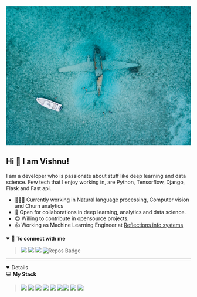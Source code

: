 ![](image.jpg)
## Hi 👋 I am Vishnu!
I am a developer who is passionate about stuff like deep learning and data science. Few tech that I enjoy working in, are Python, Tensorflow, Django, Flask and Fast api.
- 👨🏽‍💻 Currently working in Natural language processing, Computer vision and Churn analytics
- 🤝 Open for collaborations in deep learning, analytics and data science.
- 😊 Willing to contribute in opensource projects.
- 👍 Working as Machine Learning Engineer at [Reflections info systems](https://reflectionsglobal.com/)

<details open>
<summary>🤝 <b>To connect with me</b></summary>

<p align = "center">

>[<img src="https://img.shields.io/badge/twitter-%231DA1F2.svg?&style=for-the-badge&logo=twitter&logoColor=white" />](https://twitter.com/The_VishnuAnil) 
[<img src ="https://img.shields.io/badge/portfolio-web-%23.svg?&style=for-the-badge&logo=&logoColor=white%22">](https://github.com/VishnuAnilkumar-DS)
[<img src="https://img.shields.io/badge/linkedin-%230077B5.svg?&style=for-the-badge&logo=linkedin&logoColor=white" />](https://www.linkedin.com/in/vishnu-anilkumar-367306126/)
![Repos Badge](https://badges.pufler.dev/repos/Vshnu-Anilkumar?style=for-the-badge&color=red)

</p>

</details>

---

<details open>
💻 <b>My Stack</b> 

</summary>


><img src="https://img.shields.io/badge/python%20-%2314354C.svg?&style=for-the-badge&logo=python&logoColor=white"/> <img src="https://img.shields.io/badge/markdown-%23000000.svg?&style=for-the-badge&logo=markdown&logoColor=white"/> <img src="https://img.shields.io/badge/flask%20-%23000.svg?&style=for-the-badge&logo=flask&logoColor=white"/> <img src="https://img.shields.io/badge/git%20-%23F05033.svg?&style=for-the-badge&logo=git&logoColor=white"/> <img src="https://img.shields.io/badge/AWS%20-%23FF9900.svg?&style=for-the-badge&logo=amazon-aws&logoColor=white"/> <img src="https://img.shields.io/badge/heroku%20-%23430098.svg?&style=for-the-badge&logo=heroku&logoColor=white"/><img src="https://img.shields.io/badge/django%20-%2314354C.svg?&style=for-the-badge&logo=django&logoColor=white"/> <img src="https://img.shields.io/badge/FastAPI%20-%2314354C.svg?&style=for-the-badge&logo=FastAPI&logoColor=white"/> <img src = "https://img.shields.io/badge/docker-%231DA1F2.svg?&style=for-the-badge&logo=docker&logoColor=white">

</details>

